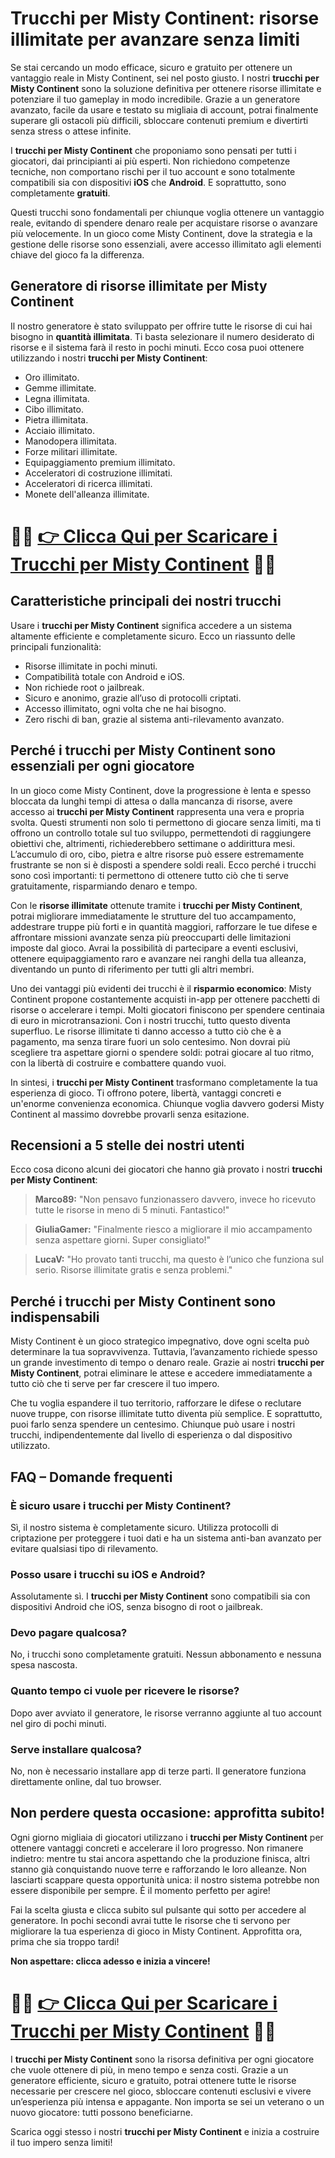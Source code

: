<h1>Trucchi per Misty Continent: risorse illimitate per avanzare senza limiti</h1>

<p>Se stai cercando un modo efficace, sicuro e gratuito per ottenere un vantaggio reale in Misty Continent, sei nel posto giusto. I nostri <strong>trucchi per Misty Continent</strong> sono la soluzione definitiva per ottenere risorse illimitate e potenziare il tuo gameplay in modo incredibile. Grazie a un generatore avanzato, facile da usare e testato su migliaia di account, potrai finalmente superare gli ostacoli più difficili, sbloccare contenuti premium e divertirti senza stress o attese infinite.</p>

<p>I <strong>trucchi per Misty Continent</strong> che proponiamo sono pensati per tutti i giocatori, dai principianti ai più esperti. Non richiedono competenze tecniche, non comportano rischi per il tuo account e sono totalmente compatibili sia con dispositivi <strong>iOS</strong> che <strong>Android</strong>. E soprattutto, sono completamente <strong>gratuiti</strong>.</p>

<p>Questi trucchi sono fondamentali per chiunque voglia ottenere un vantaggio reale, evitando di spendere denaro reale per acquistare risorse o avanzare più velocemente. In un gioco come Misty Continent, dove la strategia e la gestione delle risorse sono essenziali, avere accesso illimitato agli elementi chiave del gioco fa la differenza.</p>

<h2>Generatore di risorse illimitate per Misty Continent</h2>

<p>Il nostro generatore è stato sviluppato per offrire tutte le risorse di cui hai bisogno in <strong>quantità illimitata</strong>. Ti basta selezionare il numero desiderato di risorse e il sistema farà il resto in pochi minuti. Ecco cosa puoi ottenere utilizzando i nostri <strong>trucchi per Misty Continent</strong>:</p>

<ul>
  <li>Oro illimitato.</li>
  <li>Gemme illimitate.</li>
  <li>Legna illimitata.</li>
  <li>Cibo illimitato.</li>
  <li>Pietra illimitata.</li>
  <li>Acciaio illimitato.</li>
  <li>Manodopera illimitata.</li>
  <li>Forze militari illimitate.</li>
  <li>Equipaggiamento premium illimitato.</li>
  <li>Acceleratori di costruzione illimitati.</li>
  <li>Acceleratori di ricerca illimitati.</li>
  <li>Monete dell'alleanza illimitate.</li>
</ul>

# 🔴🔴 **[👉 Clicca Qui per Scaricare i Trucchi per Misty Continent](https://tinyurl.com/PixaGiochi)** 🔴🔴

<h2>Caratteristiche principali dei nostri trucchi</h2>

<p>Usare i <strong>trucchi per Misty Continent</strong> significa accedere a un sistema altamente efficiente e completamente sicuro. Ecco un riassunto delle principali funzionalità:</p>

<ul>
  <li>Risorse illimitate in pochi minuti.</li>
  <li>Compatibilità totale con Android e iOS.</li>
  <li>Non richiede root o jailbreak.</li>
  <li>Sicuro e anonimo, grazie all’uso di protocolli criptati.</li>
  <li>Accesso illimitato, ogni volta che ne hai bisogno.</li>
  <li>Zero rischi di ban, grazie al sistema anti-rilevamento avanzato.</li>
</ul>

<h2>Perché i trucchi per Misty Continent sono essenziali per ogni giocatore</h2>

<p>In un gioco come Misty Continent, dove la progressione è lenta e spesso bloccata da lunghi tempi di attesa o dalla mancanza di risorse, avere accesso ai <strong>trucchi per Misty Continent</strong> rappresenta una vera e propria svolta. Questi strumenti non solo ti permettono di giocare senza limiti, ma ti offrono un controllo totale sul tuo sviluppo, permettendoti di raggiungere obiettivi che, altrimenti, richiederebbero settimane o addirittura mesi. L’accumulo di oro, cibo, pietra e altre risorse può essere estremamente frustrante se non si è disposti a spendere soldi reali. Ecco perché i trucchi sono così importanti: ti permettono di ottenere tutto ciò che ti serve gratuitamente, risparmiando denaro e tempo.</p>

<p>Con le <strong>risorse illimitate</strong> ottenute tramite i <strong>trucchi per Misty Continent</strong>, potrai migliorare immediatamente le strutture del tuo accampamento, addestrare truppe più forti e in quantità maggiori, rafforzare le tue difese e affrontare missioni avanzate senza più preoccuparti delle limitazioni imposte dal gioco. Avrai la possibilità di partecipare a eventi esclusivi, ottenere equipaggiamento raro e avanzare nei ranghi della tua alleanza, diventando un punto di riferimento per tutti gli altri membri.</p>

<p>Uno dei vantaggi più evidenti dei trucchi è il <strong>risparmio economico</strong>: Misty Continent propone costantemente acquisti in-app per ottenere pacchetti di risorse o accelerare i tempi. Molti giocatori finiscono per spendere centinaia di euro in microtransazioni. Con i nostri trucchi, tutto questo diventa superfluo. Le risorse illimitate ti danno accesso a tutto ciò che è a pagamento, ma senza tirare fuori un solo centesimo. Non dovrai più scegliere tra aspettare giorni o spendere soldi: potrai giocare al tuo ritmo, con la libertà di costruire e combattere quando vuoi.</p>

<p>In sintesi, i <strong>trucchi per Misty Continent</strong> trasformano completamente la tua esperienza di gioco. Ti offrono potere, libertà, vantaggi concreti e un'enorme convenienza economica. Chiunque voglia davvero godersi Misty Continent al massimo dovrebbe provarli senza esitazione.</p>

<h2>Recensioni a 5 stelle dei nostri utenti</h2>

<p>Ecco cosa dicono alcuni dei giocatori che hanno già provato i nostri <strong>trucchi per Misty Continent</strong>:</p>

<blockquote>
  <p><strong>Marco89:</strong> "Non pensavo funzionassero davvero, invece ho ricevuto tutte le risorse in meno di 5 minuti. Fantastico!"</p>
</blockquote>

<blockquote>
  <p><strong>GiuliaGamer:</strong> "Finalmente riesco a migliorare il mio accampamento senza aspettare giorni. Super consigliato!"</p>
</blockquote>

<blockquote>
  <p><strong>LucaV:</strong> "Ho provato tanti trucchi, ma questo è l’unico che funziona sul serio. Risorse illimitate gratis e senza problemi."</p>
</blockquote>

<h2>Perché i trucchi per Misty Continent sono indispensabili</h2>

<p>Misty Continent è un gioco strategico impegnativo, dove ogni scelta può determinare la tua sopravvivenza. Tuttavia, l’avanzamento richiede spesso un grande investimento di tempo o denaro reale. Grazie ai nostri <strong>trucchi per Misty Continent</strong>, potrai eliminare le attese e accedere immediatamente a tutto ciò che ti serve per far crescere il tuo impero.</p>

<p>Che tu voglia espandere il tuo territorio, rafforzare le difese o reclutare nuove truppe, con risorse illimitate tutto diventa più semplice. E soprattutto, puoi farlo senza spendere un centesimo. Chiunque può usare i nostri trucchi, indipendentemente dal livello di esperienza o dal dispositivo utilizzato.</p>

<h2>FAQ – Domande frequenti</h2>

<h3>È sicuro usare i trucchi per Misty Continent?</h3>
<p>Sì, il nostro sistema è completamente sicuro. Utilizza protocolli di criptazione per proteggere i tuoi dati e ha un sistema anti-ban avanzato per evitare qualsiasi tipo di rilevamento.</p>

<h3>Posso usare i trucchi su iOS e Android?</h3>
<p>Assolutamente sì. I <strong>trucchi per Misty Continent</strong> sono compatibili sia con dispositivi Android che iOS, senza bisogno di root o jailbreak.</p>

<h3>Devo pagare qualcosa?</h3>
<p>No, i trucchi sono completamente gratuiti. Nessun abbonamento e nessuna spesa nascosta.</p>

<h3>Quanto tempo ci vuole per ricevere le risorse?</h3>
<p>Dopo aver avviato il generatore, le risorse verranno aggiunte al tuo account nel giro di pochi minuti.</p>

<h3>Serve installare qualcosa?</h3>
<p>No, non è necessario installare app di terze parti. Il generatore funziona direttamente online, dal tuo browser.</p>

<h2>Non perdere questa occasione: approfitta subito!</h2>

<p>Ogni giorno migliaia di giocatori utilizzano i <strong>trucchi per Misty Continent</strong> per ottenere vantaggi concreti e accelerare il loro progresso. Non rimanere indietro: mentre tu stai ancora aspettando che la produzione finisca, altri stanno già conquistando nuove terre e rafforzando le loro alleanze. Non lasciarti scappare questa opportunità unica: il nostro sistema potrebbe non essere disponibile per sempre. È il momento perfetto per agire!</p>

<p>Fai la scelta giusta e clicca subito sul pulsante qui sotto per accedere al generatore. In pochi secondi avrai tutte le risorse che ti servono per migliorare la tua esperienza di gioco in Misty Continent. Approfitta ora, prima che sia troppo tardi!</p>

<p><strong>Non aspettare: clicca adesso e inizia a vincere!</strong></p>

# 🔴🔴 **[👉 Clicca Qui per Scaricare i Trucchi per Misty Continent](https://tinyurl.com/PixaGiochi)** 🔴🔴

<p>I <strong>trucchi per Misty Continent</strong> sono la risorsa definitiva per ogni giocatore che vuole ottenere di più, in meno tempo e senza costi. Grazie a un generatore efficiente, sicuro e gratuito, potrai ottenere tutte le risorse necessarie per crescere nel gioco, sbloccare contenuti esclusivi e vivere un’esperienza più intensa e appagante. Non importa se sei un veterano o un nuovo giocatore: tutti possono beneficiarne.</p>

<p>Scarica oggi stesso i nostri <strong>trucchi per Misty Continent</strong> e inizia a costruire il tuo impero senza limiti!</p>
